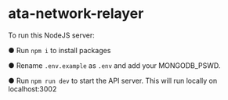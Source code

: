 # ata-network-relayer
To run this NodeJS server:

 ●	Run ```npm i``` to install packages
 
 ●	Rename ```.env.example``` as ```.env``` and add your MONGODB_PSWD.
 
 ●	Run ```npm run dev``` to start the API server. This will run locally on localhost:3002
